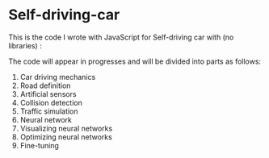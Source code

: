 # Self-driving-car

This is the code I wrote with JavaScript for Self-driving car with (no libraries) :
<Link>
  
The code will appear in progresses and will be divided into parts as follows:
  1. Car driving mechanics
  2. Road definition
  3. Artificial sensors
  4. Collision detection
  5. Traffic simulation
  6. Neural network
  7. Visualizing neural networks
  8. Optimizing neural networks
  9. Fine-tuning
